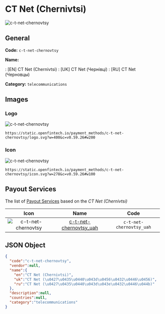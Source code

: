 
# CT Net (Chernivtsi) 
![c-t-net-chernovtsy](https://static.openfintech.io/payment_methods/c-t-net-chernovtsy/logo.svg?w=400&c=v0.59.26#w200)  

## General 
**Code:** `c-t-net-chernovtsy` 
 
**Name:** 
 
:	[EN] CT Net (Chernivtsi) 
:	[UK] CT Net (Чернівці) 
:	[RU] CT Net (Черновцы) 
 
**Category:** `telecommunications` 
 

## Images 

### Logo 
![c-t-net-chernovtsy](https://static.openfintech.io/payment_methods/c-t-net-chernovtsy/logo.svg?w=400&c=v0.59.26#w200)  

```
https://static.openfintech.io/payment_methods/c-t-net-chernovtsy/logo.svg?w=400&c=v0.59.26#w200
```  

### Icon 
![c-t-net-chernovtsy](https://static.openfintech.io/payment_methods/c-t-net-chernovtsy/icon.svg?w=278&c=v0.59.26#w100)  

```
https://static.openfintech.io/payment_methods/c-t-net-chernovtsy/icon.svg?w=278&c=v0.59.26#w100
```  

## Payout Services 
 
The list of [Payout Services](/payout-services/) based on the _CT Net (Chernivtsi)_ 

|Icon|Name|Code| 
|:---:|:---:|:---:| 
|![c-t-net-chernovtsy](https://static.openfintech.io/payout_methods/c-t-net-chernovtsy/icon.svg?w=278&c=v0.59.26#w40) |[c-t-net-chernovtsy_uah](/payout-services/c-t-net-chernovtsy_uah/)|`c-t-net-chernovtsy_uah`| 
 

## JSON Object 

```json
{
  "code":"c-t-net-chernovtsy",
  "vendor":null,
  "name":{
    "en":"CT Net (Chernivtsi)",
    "uk":"CT Net (\u0427\u0435\u0440\u043d\u0456\u0432\u0446\u0456)",
    "ru":"CT Net (\u0427\u0435\u0440\u043d\u043e\u0432\u0446\u044b)"
  },
  "description":null,
  "countries":null,
  "category":"telecommunications"
}
```  

